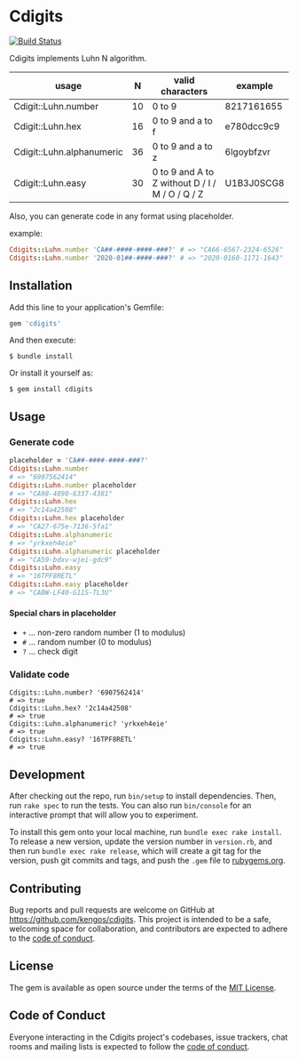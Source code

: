 # Cdigits

[![Build Status](https://travis-ci.org/kengos/cdigits.svg?branch=master)](https://travis-ci.org/kengos/cdigits)

Cdigits implements Luhn N algorithm.

usage                     | N  | valid characters | example |
------------------------- | -- | ---------------- | ------- |
Cdigit::Luhn.number       | 10 | 0 to 9          | 8217161655 |
Cdigit::Luhn.hex          | 16 | 0 to 9 and a to f | e780dcc9c9 |
Cdigit::Luhn.alphanumeric | 36 | 0 to 9 and a to z | 6lgoybfzvr |
Cdigit::Luhn.easy         | 30 | 0 to 9 and A to Z without D / I / M / O / Q / Z | U1B3J0SCG8

Also, you can generate code in any format using placeholder.

example:

```rb
Cdigits::Luhn.number 'CA##-####-####-###?' # => "CA66-6567-2324-6526"
Cdigits::Luhn.number '2020-01##-####-###?' # => "2020-0160-1171-1643"
```

## Installation

Add this line to your application's Gemfile:

```ruby
gem 'cdigits'
```

And then execute:

    $ bundle install

Or install it yourself as:

    $ gem install cdigits

## Usage

### Generate code

```rb
placeholder = 'CA##-####-####-###?'
Cdigits::Luhn.number
# => "6907562414"
Cdigits::Luhn.number placeholder
# => "CA98-4890-6337-4381"
Cdigits::Luhn.hex
# => "2c14a42508"
Cdigits::Luhn.hex placeholder
# => "CA27-675e-7136-5fa1"
Cdigits::Luhn.alphanumeric
# => "yrkxeh4eie"
Cdigits::Luhn.alphanumeric placeholder
# => "CA59-bdxv-wjei-gdc9"
Cdigits::Luhn.easy
# => "16TPF8RETL"
Cdigits::Luhn.easy placeholder
# => "CABW-LF40-G11S-TL3U"
```

#### Special chars in placeholder

- `+` ... non-zero random number (1 to modulus)
- `#` ... random number (0 to modulus)
- `?` ... check digit

### Validate code

```
Cdigits::Luhn.number? '6907562414'
# => true
Cdigits::Luhn.hex? '2c14a42508'
# => true
Cdigits::Luhn.alphanumeric? 'yrkxeh4eie'
# => true
Cdigits::Luhn.easy? '16TPF8RETL'
# => true
```


## Development

After checking out the repo, run `bin/setup` to install dependencies. Then, run `rake spec` to run the tests. You can also run `bin/console` for an interactive prompt that will allow you to experiment.

To install this gem onto your local machine, run `bundle exec rake install`. To release a new version, update the version number in `version.rb`, and then run `bundle exec rake release`, which will create a git tag for the version, push git commits and tags, and push the `.gem` file to [rubygems.org](https://rubygems.org).

## Contributing

Bug reports and pull requests are welcome on GitHub at https://github.com/kengos/cdigits. This project is intended to be a safe, welcoming space for collaboration, and contributors are expected to adhere to the [code of conduct](https://github.com/kengos/cdigits/blob/master/CODE_OF_CONDUCT.md).


## License

The gem is available as open source under the terms of the [MIT License](https://opensource.org/licenses/MIT).

## Code of Conduct

Everyone interacting in the Cdigits project's codebases, issue trackers, chat rooms and mailing lists is expected to follow the [code of conduct](https://github.com/kengos/cdigits/blob/master/CODE_OF_CONDUCT.md).
